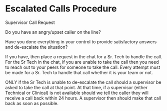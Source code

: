 # Escalated Calls Procedure

Supervisor Call Request
 
Do you have an angry/upset caller on the line? 
 
Have you done everything in your control to provide satisfactory answers and de-escalate the situation?
 
If you have, then place a request in the chat for a Sr. Tech to handle the call. For the Sr Tech in the chat, if you are unable to take the call then you need to reach out to your peers for someone to take the call.  Every attempt must be made for a Sr. Tech to handle that call whether it is your team or not. 
 
ONLY if the Sr Tech is unable to de-escalate the call should a supervisor be asked to take the call at that point. At that time,  if a supervisor (either Technical or Clinical) is not available should we tell the caller they will receive a call back within 24 hours. A supervisor then should make that call back as soon as possible. 
